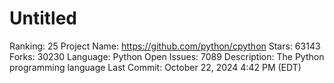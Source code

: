 # Untitled

Ranking: 25
Project Name: https://github.com/python/cpython
Stars: 63143
Forks: 30230
Language: Python
Open Issues: 7089
Description: The Python programming language
Last Commit: October 22, 2024 4:42 PM (EDT)